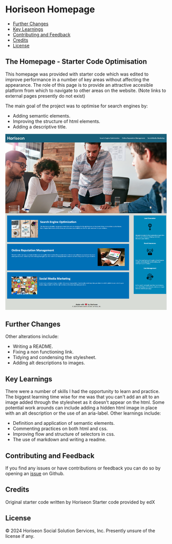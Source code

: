 # Horiseon Homepage

- [Further Changes](#further-changes)
- [Key Learnings](#key-learnings)
- [Contributing and Feedback](#contributing-and-feedback)
- [Credits](#credits)
- [License](#license)

## The Homepage - Starter Code Optimisation

This homepage was provided with starter code which was edited to improve performance in a number of key areas without affecting the appearance.
The role of this page is to provide an attractive accesible platform from which to navigate to other areas on the website. (Note links to external pages presently do not exist)

The main goal of the project was to optimise for search engines by:
- Adding semantic elements.
- Improving the structure of html elements.
- Adding a descriptive title.

![Picture of the Homepage](./Develop/assets/images/Homepage.png)

## Further Changes
Other alterations include:
- Writing a README.
- Fixing a non functioning link.
- Tidying and condensing the stylesheet.
- Adding alt descriptions to images.

## Key Learnings

There were a number of skills I had the opportunity to learn and practice. 
The biggest learning time wise for me was that you can't add an alt to an image added through the stylesheet as it doesn't appear on the html.
Some potential work arounds can include adding a hidden html image in place with an alt description or the use of an aria-label.
Other learnings include:
- Definition and application of semantic elements.
- Commenting practices on both html and css.
- Improving flow and structure of selectors in css.
- The use of markdown and writing a readme.

## Contributing and Feedback

If you find any issues or have contributions or feedback you can do so by opening an [issue](https://github.com/Jiske-N/challenge-1/issues) on Github.

## Credits

Original starter code written by Horiseon
Starter code provided by edX

## License

© 2024 Horiseon Social Solution Services, Inc.
Presently unsure of the license if any.